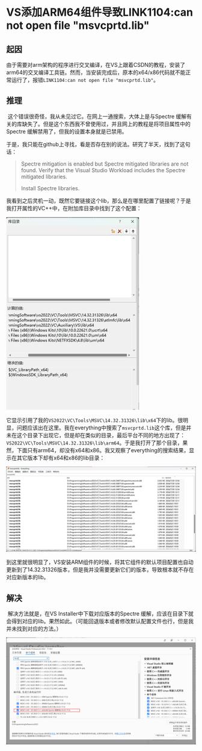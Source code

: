 # VS添加ARM64组件导致LINK1104:can not open file "msvcprtd.lib"

## 起因

​	由于需要对arm架构的程序进行交叉编译，在VS上跟着CSDN的教程，安装了arm64的交叉编译工具链。然而，当安装完成后，原本的x64/x86代码就不能正常运行了，报错`LINK1104:can not open file "msvcprtd.lib"`。

## 推理

​	这个错误很奇怪，我从未见过它。在网上一通搜索，大体上是与Spectre 缓解有关的库缺失了。但是这个东西我不曾使用过，并且网上的教程是将项目属性中的Spectre 缓解禁用了，但我的设置本身就是已禁用。

​	于是，我只能在github上寻找，看是否存在别的说法。研究了半天，找到了这句话：

>Spectre mitigation is enabled but Spectre mitigated libraries are not found. Verify that the Visual Studio Workload includes the Spectre mitigated libraries.
>
>Install Spectre libraries.

​	我看到之后灵机一动，既然它要链接这个lib，那么是在哪里配置了链接呢？于是我打开属性的VC++中，在附加库目录中找到了这个配置：

<img src="./assets/image-20240730174250276.png" alt="image-20240730174250276" style="zoom: 50%;" />

​	它显示引用了我的`VS2022\VC\Tools\MSVC\14.32.31326\lib\x64`下的lib。很明显，问题应该出在这里。我在everything中搜索了`msvcprtd.lib`这个库，但是并未在这个目录下出现它，但是却在类似的目录，最后平台不同的地方出现了：`VS2022\VC\Tools\MSVC\14.32.31326\lib\arm64`。于是我打开了那个目录，果然，下面只有arm64，却没有x64和x86。我又观察了everything的搜索结果，显示在其它版本下却有x64和x86的lib目录：

![image-20240730174635501](./assets/image-20240730174635501.png)

​	到这里就很明显了，VS安装ARM组件的时候，将其它组件的默认项目配置也自动更新到了14.32.31326版本，但是我并没需要更新它们的版本，导致根本就不存在对应新版本的lib。

## 解决

​	解决方法就是，在VS Installer中下载对应版本的Spectre 缓解，应该在目录下就会得到对应的lib。果然如此。（可能回退版本或者修改默认配置文件也行，但是我并未找到对应的方法。）

![image-20240730174925505](./assets/image-20240730174925505.png)